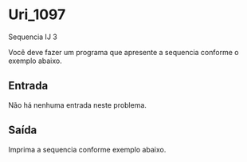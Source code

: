 # Uri_1097
Sequencia IJ 3

Você deve fazer um programa que apresente a sequencia conforme o exemplo abaixo.

## Entrada

Não há nenhuma entrada neste problema.

## Saída

Imprima a sequencia conforme exemplo abaixo.
